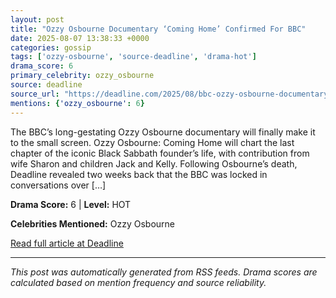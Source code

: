 ```yaml
---
layout: post
title: "Ozzy Osbourne Documentary ‘Coming Home’ Confirmed For BBC"
date: 2025-08-07 13:38:33 +0000
categories: gossip
tags: ['ozzy-osbourne', 'source-deadline', 'drama-hot']
drama_score: 6
primary_celebrity: ozzy_osbourne
source: deadline
source_url: "https://deadline.com/2025/08/bbc-ozzy-osbourne-documentary-coming-home-confirmed-1236481103/"
mentions: {'ozzy_osbourne': 6}
---
```


The BBC’s long-gestating Ozzy Osbourne documentary will finally make it to the small screen. Ozzy Osbourne: Coming Home will chart the last chapter of the iconic Black Sabbath founder&#8217;s life, with contribution from wife Sharon and children Jack and Kelly. Following Osbourne&#8217;s death, Deadline revealed two weeks back that the BBC was locked in conversations over [&#8230;]

**Drama Score:** 6 | **Level:** HOT

**Celebrities Mentioned:** Ozzy Osbourne

[Read full article at Deadline](https://deadline.com/2025/08/bbc-ozzy-osbourne-documentary-coming-home-confirmed-1236481103/)

---
*This post was automatically generated from RSS feeds. Drama scores are calculated based on mention frequency and source reliability.*

